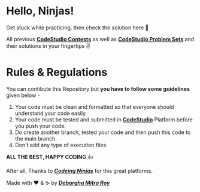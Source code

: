 # Hello, Ninjas!

Get stuck while practicing, then check the solution here 🙂

All previous <a href = "https://www.codingninjas.com/codestudio/contests">**CodeStudio Contests**</a> as well as <a href = "https://www.codingninjas.com/codestudio/problems">**CodeStudio Problem Sets**</a> and their solutions in your fingertips ✌

<!-- *** -->

# Rules & Regulations

You can contibute this Repository but **you have to follow some guidelines** given below -

1. Your code must be clean and formatted so that everyone should understand your code easily.
2. Your code must be tested and submitted in <a href = "https://www.codingninjas.com/codestudio">**CodeStudio**</a> Platform before you push your code.
3. Do create another branch, tested your code and then push this code to the main branch.
4. Don't add any type of execution files.

<!-- *** -->

**ALL THE BEST, HAPPY CODING** 👍

After all, Thanks to <a href = "https://www.codingninjas.com/">***Codeing Ninjas***</a> for this great platforms.

Made with ❤️ & ☕ by <a href = "https://www.codingninjas.com/codestudio/profile/3446fd67-22ca-4127-bfdb-0a0bb5ec57cc">***Debargha Mitra Roy***</a>
